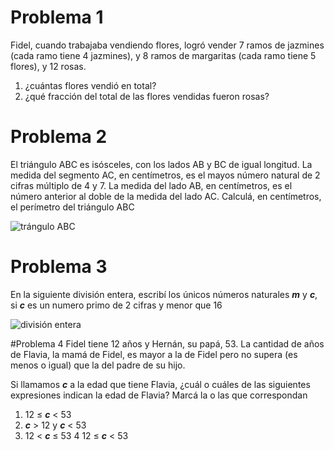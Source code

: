 # Problema 1

Fidel, cuando trabajaba vendiendo flores, 
logró vender 7 ramos de jazmines (cada ramo tiene 4 jazmines), 
y 8 ramos de margaritas (cada ramo tiene 5 flores), y
12 rosas.

1. ¿cuántas flores vendió en total?
2. ¿qué fracción del total de las flores vendidas fueron rosas?

# Problema 2

El triángulo ABC es isósceles, con los lados AB y BC de igual longitud.
La medida del segmento AC, en centímetros, es el mayos número natural de 2 cifras
múltiplo de 4 y 7.
La medida del lado AB, en centímetros, es el número anterior 
al doble de la medida del lado AC.
Calculá, en centímetros, el perímetro del triángulo ABC

![trángulo ABC](https://user-images.githubusercontent.com/3052651/173334676-36afb9ce-30ee-442e-978f-13771d18150a.png)

# Problema 3

En la siguiente división entera, escribí los únicos números naturales ***m*** y ***c***, si ***c*** es un numero primo de 2 cifras y menor que 16

![división entera](https://user-images.githubusercontent.com/3052651/173336901-30ac343b-f7f0-4d31-a530-3c22185d4150.png)

#Problema 4
Fidel tiene 12 años y Hernán, su papá, 53. La cantidad de años de Flavia, la mamá de Fidel, es mayor a la de Fidel pero no supera (es menos o igual) que la del padre de su hijo.

Si llamamos ***c*** a la edad que tiene Flavia, ¿cuál o cuáles de las siguientes expresiones indican la edad de Flavia? Marcá la o las que correspondan

1. 12 $\leq$ ***c*** < 53
2. ***c*** > 12 y ***c*** < 53
3. 12 < ***c*** $\leq$ 53
4 12 $\leq$ ***c*** < 53



